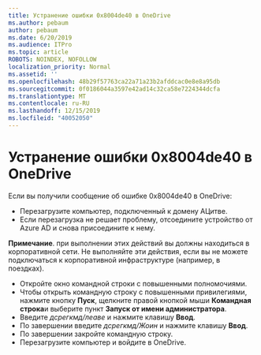 ```yaml
---
title: Устранение ошибки 0x8004de40 в OneDrive
ms.author: pebaum
author: pebaum
ms.date: 6/20/2019
ms.audience: ITPro
ms.topic: article
ROBOTS: NOINDEX, NOFOLLOW
localization_priority: Normal
ms.assetid: ''
ms.openlocfilehash: 48b29f57763ca22a71a23b2afddcac0e8e8a95db
ms.sourcegitcommit: 0f0186044a3597e42ad14c32ca58e7224344dcfa
ms.translationtype: MT
ms.contentlocale: ru-RU
ms.lasthandoff: 12/15/2019
ms.locfileid: "40052050"
---
```

# <a name="fix-0x8004de40-error-in-onedrive"></a>Устранение ошибки 0x8004de40 в OneDrive

Если вы получили сообщение об ошибке 0x8004de40 в OneDrive:

- Перезагрузите компьютер, подключенный к домену АЦитве.
- Если перезагрузка не решает проблему, отсоедините устройство от Azure AD и снова присоедините к нему. 

**Примечание**. при выполнении этих действий вы должны находиться в корпоративной сети. Не выполняйте эти действия, если вы не можете подключаться к корпоративной инфраструктуре (например, в поездках). 

- Откройте окно командной строки с повышенными полномочиями. 
- Чтобы открыть командную строку с повышенными привилегиями, нажмите кнопку **Пуск**, щелкните правой кнопкой мыши **Командная строка**и выберите пункт **Запуск от имени администратора**.
- Введите *дсрегкмд/леаве* и нажмите клавишу **Ввод**.
- По завершении введите *дсрегкмд/Жоин* и нажмите клавишу **Ввод**.
- По завершении закройте командную строку.
- Перезагрузите компьютер и войдите в OneDrive.